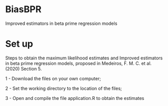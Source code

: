 # BiasBPR
Improved estimators in beta prime regression models

# Set up

Steps to obtain the maximum likelihood estimates and Improved estimators in beta prime regression models, proposed in Medeiros, F. M. C. et al. (2020) Section 5.

1 - Download the files on your own computer;

2 - Set the working directory to the location of the files;

3 - Open and compile the file application.R to obtain the estimates
